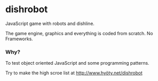 # dishrobot
JavaScript game with robots and dishline.

The game engine, graphics and everything is coded from scratch.
No Frameworks.

### Why?

To test object oriented JavaScript and some programming patterns.

Try to make the high scroe list at http://www.hyöty.net/dishrobot


